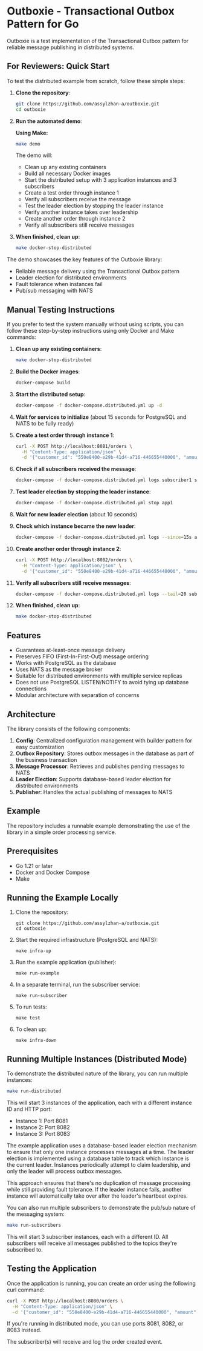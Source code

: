 # Outboxie - Transactional Outbox Pattern for Go

Outboxie is a test implementation of the Transactional Outbox pattern for reliable message publishing in distributed systems.

## For Reviewers: Quick Start

To test the distributed example from scratch, follow these simple steps:

1. **Clone the repository**:
   ```bash
   git clone https://github.com/assylzhan-a/outboxie.git
   cd outboxie
   ```

2. **Run the automated demo**:
   
   **Using Make:**
   ```bash
   make demo
   ```

   The demo will:
   - Clean up any existing containers
   - Build all necessary Docker images
   - Start the distributed setup with 3 application instances and 3 subscribers
   - Create a test order through instance 1
   - Verify all subscribers receive the message
   - Test the leader election by stopping the leader instance
   - Verify another instance takes over leadership
   - Create another order through instance 2
   - Verify all subscribers still receive messages

3. **When finished, clean up**:
   ```bash
   make docker-stop-distributed
   ```

The demo showcases the key features of the Outboxie library:
- Reliable message delivery using the Transactional Outbox pattern
- Leader election for distributed environments
- Fault tolerance when instances fail
- Pub/sub messaging with NATS

## Manual Testing Instructions

If you prefer to test the system manually without using scripts, you can follow these step-by-step instructions using only Docker and Make commands:

1. **Clean up any existing containers**:
   ```bash
   make docker-stop-distributed
   ```

2. **Build the Docker images**:
   ```bash
   docker-compose build
   ```

3. **Start the distributed setup**:
   ```bash
   docker-compose -f docker-compose.distributed.yml up -d
   ```

4. **Wait for services to initialize** (about 15 seconds for PostgreSQL and NATS to be fully ready)

5. **Create a test order through instance 1**:
   ```bash
   curl -X POST http://localhost:8081/orders \
     -H "Content-Type: application/json" \
     -d '{"customer_id": "550e8400-e29b-41d4-a716-446655440000", "amount": 100.50}'
   ```

6. **Check if all subscribers received the message**:
   ```bash
   docker-compose -f docker-compose.distributed.yml logs subscriber1 subscriber2 subscriber3 | grep "Received order created event"
   ```

7. **Test leader election by stopping the leader instance**:
   ```bash
   docker-compose -f docker-compose.distributed.yml stop app1
   ```

8. **Wait for new leader election** (about 10 seconds)

9. **Check which instance became the new leader**:
   ```bash
   docker-compose -f docker-compose.distributed.yml logs --since=15s app2 app3 | grep "leader"
   ```

10. **Create another order through instance 2**:
    ```bash
    curl -X POST http://localhost:8082/orders \
      -H "Content-Type: application/json" \
      -d '{"customer_id": "550e8400-e29b-41d4-a716-446655440000", "amount": 200.75}'
    ```

11. **Verify all subscribers still receive messages**:
    ```bash
    docker-compose -f docker-compose.distributed.yml logs --tail=20 subscriber1 subscriber2 subscriber3 | grep "Received order created event"
    ```

12. **When finished, clean up**:
    ```bash
    make docker-stop-distributed
    ```

## Features

- Guarantees at-least-once message delivery
- Preserves FIFO (First-In-First-Out) message ordering
- Works with PostgreSQL as the database
- Uses NATS as the message broker
- Suitable for distributed environments with multiple service replicas
- Does not use PostgreSQL LISTEN/NOTIFY to avoid tying up database connections
- Modular architecture with separation of concerns

## Architecture

The library consists of the following components:

1. **Config**: Centralized configuration management with builder pattern for easy customization
2. **Outbox Repository**: Stores outbox messages in the database as part of the business transaction
3. **Message Processor**: Retrieves and publishes pending messages to NATS
4. **Leader Election**: Supports database-based leader election for distributed environments
5. **Publisher**: Handles the actual publishing of messages to NATS

## Example

The repository includes a runnable example demonstrating the use of the library in a simple order processing service.

## Prerequisites

- Go 1.21 or later
- Docker and Docker Compose
- Make

## Running the Example Locally

1. Clone the repository:
   ```
   git clone https://github.com/assylzhan-a/outboxie.git
   cd outboxie
   ```

2. Start the required infrastructure (PostgreSQL and NATS):
   ```
   make infra-up
   ```

3. Run the example application (publisher):
   ```
   make run-example
   ```

4. In a separate terminal, run the subscriber service:
   ```
   make run-subscriber
   ```

5. To run tests:
   ```
   make test
   ```

6. To clean up:
   ```
   make infra-down
   ```

## Running Multiple Instances (Distributed Mode)

To demonstrate the distributed nature of the library, you can run multiple instances:

```bash
make run-distributed
```

This will start 3 instances of the application, each with a different instance ID and HTTP port:
- Instance 1: Port 8081
- Instance 2: Port 8082
- Instance 3: Port 8083

The example application uses a database-based leader election mechanism to ensure that only one instance processes messages at a time. The leader election is implemented using a database table to track which instance is the current leader. Instances periodically attempt to claim leadership, and only the leader will process outbox messages.

This approach ensures that there's no duplication of message processing while still providing fault tolerance. If the leader instance fails, another instance will automatically take over after the leader's heartbeat expires.

You can also run multiple subscribers to demonstrate the pub/sub nature of the messaging system:

```bash
make run-subscribers
```

This will start 3 subscriber instances, each with a different ID. All subscribers will receive all messages published to the topics they're subscribed to.

## Testing the Application

Once the application is running, you can create an order using the following curl command:

```bash
curl -X POST http://localhost:8080/orders \
  -H "Content-Type: application/json" \
  -d '{"customer_id": "550e8400-e29b-41d4-a716-446655440000", "amount": 100.50}'
```

If you're running in distributed mode, you can use ports 8081, 8082, or 8083 instead.

The subscriber(s) will receive and log the order created event.